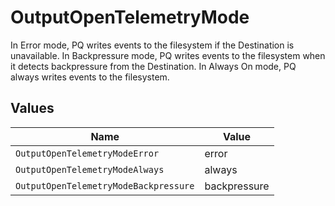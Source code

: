 # OutputOpenTelemetryMode

In Error mode, PQ writes events to the filesystem if the Destination is unavailable. In Backpressure mode, PQ writes events to the filesystem when it detects backpressure from the Destination. In Always On mode, PQ always writes events to the filesystem.


## Values

| Name                                  | Value                                 |
| ------------------------------------- | ------------------------------------- |
| `OutputOpenTelemetryModeError`        | error                                 |
| `OutputOpenTelemetryModeAlways`       | always                                |
| `OutputOpenTelemetryModeBackpressure` | backpressure                          |